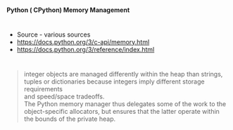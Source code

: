 #### Python ( CPython) Memory Management 
#
- Source - various sources 
- https://docs.python.org/3/c-api/memory.html
- https://docs.python.org/3/reference/index.html

#

> integer objects are managed differently within the heap than strings,   
tuples or dictionaries because integers imply different storage requirements   
and speed/space tradeoffs.    
The Python memory manager thus delegates some of the work to the    
object-specific allocators, but ensures that the latter operate within the bounds of the private heap.

#
> 